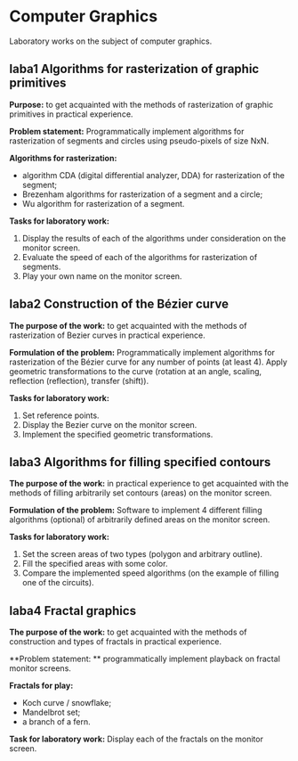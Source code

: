 # Computer Graphics
Laboratory works on the subject of computer graphics.

## laba1 Algorithms for rasterization of graphic primitives 

**Purpose:** 
to get acquainted with the methods of rasterization of graphic primitives in practical experience.

**Problem statement:**
Programmatically implement algorithms for rasterization of segments and circles using pseudo-pixels of size NxN.

**Algorithms for rasterization:**
- algorithm CDA (digital differential analyzer, DDA) for rasterization of the segment;
- Brezenham algorithms for rasterization of a segment and a circle;
- Wu algorithm for rasterization of a segment.

**Tasks for laboratory work:**
1. Display the results of each of the algorithms under consideration on the monitor screen.
2. Evaluate the speed of each of the algorithms for rasterization of segments.
3. Play your own name on the monitor screen.

## laba2 Construction of the Bézier curve

**The purpose of the work:**
to get acquainted with the methods of rasterization of Bezier curves in practical experience.
 
**Formulation of the problem:**
Programmatically implement algorithms for rasterization of the Bézier curve for any number of points (at least 4). Apply geometric transformations to the curve (rotation at an angle, scaling, reflection (reflection), transfer (shift)).
 
**Tasks for laboratory work:**
1. Set reference points.
2. Display the Bezier curve on the monitor screen.
3. Implement the specified geometric transformations.

## laba3 Algorithms for filling specified contours

**The purpose of the work:**
in practical experience to get acquainted with the methods of filling arbitrarily set contours (areas) on the monitor screen.
 
**Formulation of the problem:**
Software to implement 4 different filling algorithms (optional) of arbitrarily defined areas on the monitor screen.
 
**Tasks for laboratory work:**
1. Set the screen areas of two types (polygon and arbitrary outline).
2. Fill the specified areas with some color.
3. Compare the implemented speed algorithms (on the example of filling one of the circuits).

## laba4 Fractal graphics

**The purpose of the work:**
to get acquainted with the methods of construction and types of fractals in practical experience.
 
**Problem statement: **
programmatically implement playback on fractal monitor screens.
 
**Fractals for play:**
- Koch curve / snowflake;
- Mandelbrot set;
- a branch of a fern.
 
**Task for laboratory work:**
Display each of the fractals on the monitor screen.

